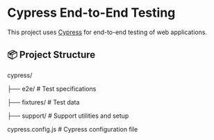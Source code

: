 # Cypress End-to-End Testing

This project uses [Cypress](https://www.cypress.io/) for end-to-end testing of web applications.

## 📦 Project Structure

cypress/

├── e2e/ # Test specifications

├── fixtures/ # Test data

├── support/ # Support utilities and setup

cypress.config.js # Cypress configuration file


